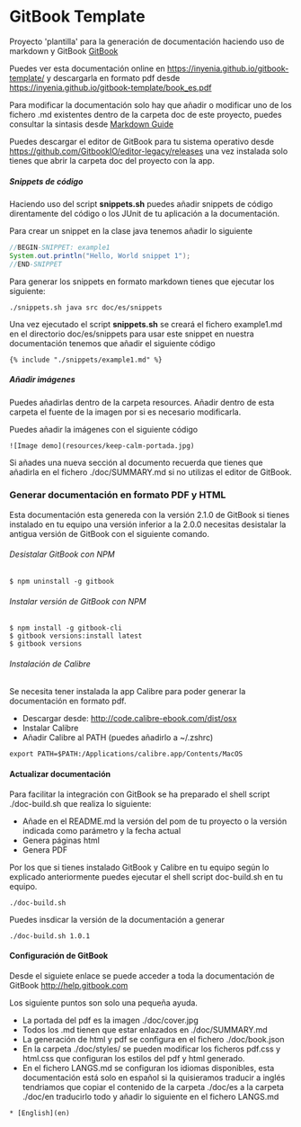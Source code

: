 # GitBook Template

Proyecto 'plantilla' para la generación de documentación haciendo uso de markdown y GitBook [GitBook](https://github.com/GitbookIO/gitbook)

Puedes ver esta documentación online en https://inyenia.github.io/gitbook-template/ y descargarla en formato pdf desde https://inyenia.github.io/gitbook-template/book_es.pdf

Para modificar la documentación solo hay que añadir o modificar uno de los fichero .md existentes dentro de la carpeta doc de este proyecto, puedes consultar la sintasis desde [Markdown Guide](https://guides.github.com/features/mastering-markdown/)

Puedes descargar el editor de GitBook para tu sistema operativo desde https://github.com/GitbookIO/editor-legacy/releases una vez instalada solo tienes que abrir la carpeta doc del proyecto con la app.

##### Snippets de código

Haciendo uso del script **snippets.sh** puedes añadir snippets de código direntamente del código o los JUnit de tu aplicación a la documentación.

Para crear un snippet en la clase java tenemos añadir lo siguiente

```java
//BEGIN-SNIPPET: example1
System.out.println("Hello, World snippet 1");
//END-SNIPPET
```

Para generar los snippets en formato markdown tienes que ejecutar los siguiente:

```
./snippets.sh java src doc/es/snippets
```
Una vez ejecutado el script **snippets.sh** se creará el fichero example1.md en el directorio doc/es/snippets para usar este snippet en nuestra documentación tenemos que añadir el siguiente código

```
{% include "./snippets/example1.md" %}
```

##### Añadir imágenes

Puedes añadirlas dentro de la carpeta resources. Añadir dentro de esta carpeta el fuente de la imagen por si es necesario modificarla.

Puedes añadir la imágenes con el siguiente código

```
![Image demo](resources/keep-calm-portada.jpg)
```

Si añades una nueva sección al documento recuerda que tienes que añadirla en el fichero ./doc/SUMMARY.md si no utilizas el editor de GitBook.

### Generar documentación en formato PDF y HTML

Esta documentación esta genereda con la versión 2.1.0 de GitBook si tienes instalado en tu equipo una versión inferior a la 2.0.0 necesitas desistalar la antigua versión de GitBook con el siguiente comando.

###### Desistalar GitBook con NPM

````
$ npm uninstall -g gitbook
````

###### Instalar versión de GitBook con NPM

```
$ npm install -g gitbook-cli
$ gitbook versions:install latest
$ gitbook versions
```

###### Instalación de Calibre

Se necesita tener instalada la app Calibre para poder generar la documentación en formato pdf.

* Descargar desde: http://code.calibre-ebook.com/dist/osx
* Instalar Calibre
* Añadir Calibre al PATH (puedes añadirlo a ~/.zshrc)

````
export PATH=$PATH:/Applications/calibre.app/Contents/MacOS
````

#### Actualizar documentación

Para facilitar la integración con GitBook se ha preparado el shell script ./doc-build.sh que realiza lo siguiente:

* Añade en el README.md la versión del pom de tu proyecto o la versión indicada como parámetro y la fecha actual
* Genera páginas html
* Genera PDF

Por los que si tienes instalado GitBook y Calibre en tu equipo según lo explicado anteriormente puedes ejecutar el shell script doc-build.sh en tu equipo.

````
./doc-build.sh
````

Puedes insdicar la versión de la documentación a generar

````
./doc-build.sh 1.0.1
````

#### Configuración de GitBook

Desde el siguiete enlace se puede acceder a toda la documentación de GitBook http://help.gitbook.com

Los siguiente puntos son solo una pequeña ayuda.

* La portada del pdf es la imagen ./doc/cover.jpg
* Todos los .md tienen que estar enlazados en ./doc/SUMMARY.md
* La generación de html y pdf se configura en el fichero ./doc/book.json
* En la carpeta ./doc/styles/ se pueden modificar los ficheros pdf.css y html.css que configuran los estilos del pdf y html generado.
* En el fichero LANGS.md se configuran los idiomas disponibles, esta documentación está solo en español si la quisieramos traducir a inglés tendriamos que copiar el contenido de la carpeta ./doc/es a la carpeta ./doc/en traducirlo todo y añadir lo siguiente en el fichero LANGS.md

```
* [English](en)
```
